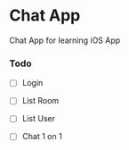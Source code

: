 # Chat App

Chat App for learning iOS App

### Todo
- [ ]  Login
- [ ]  List Room
- [ ]  List User
- [ ]  Chat 1 on 1

